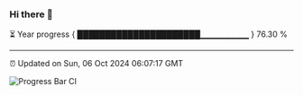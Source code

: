 ### Hi there 👋

⏳ Year progress { ██████████████████████▁▁▁▁▁▁▁▁ } 76.30 %

---

⏰ Updated on Sun, 06 Oct 2024 06:07:17 GMT

![Progress Bar CI](https://github.com/EinsPommes/EinsPommes/blob/main/.github/workflows/main.yml)
